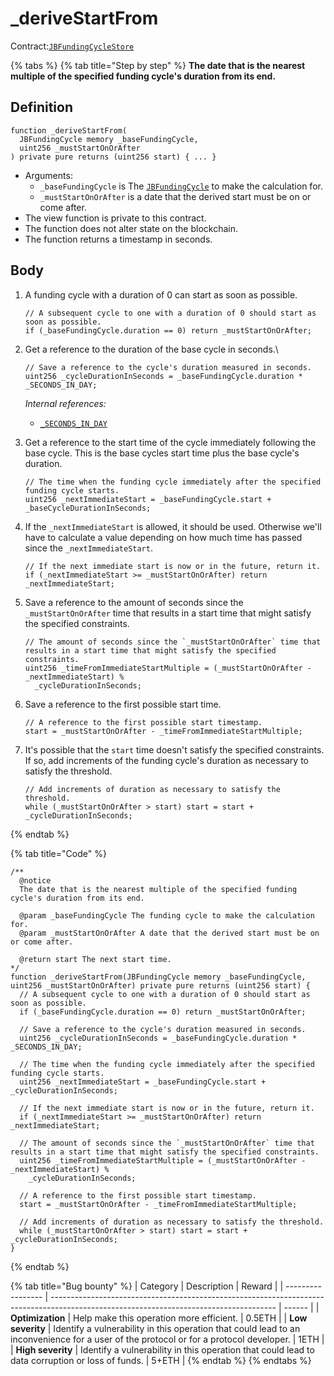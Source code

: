 # \_deriveStartFrom

Contract:[`JBFundingCycleStore`](../)​

{% tabs %}
{% tab title="Step by step" %}
**The date that is the nearest multiple of the specified funding cycle's duration from its end.**

## Definition

```solidity
function _deriveStartFrom(
  JBFundingCycle memory _baseFundingCycle,
  uint256 _mustStartOnOrAfter
) private pure returns (uint256 start) { ... }
```

* Arguments:
  * `_baseFundingCycle` is The [`JBFundingCycle`](../../../data-structures/jbfundingcycle.md) to make the calculation for.
  * `_mustStartOnOrAfter` is a date that the derived start must be on or come after.
* The view function is private to this contract.
* The function does not alter state on the blockchain.
* The function returns a timestamp in seconds.

## Body

1.  A funding cycle with a duration of 0 can start as soon as possible.

    ```solidity
    // A subsequent cycle to one with a duration of 0 should start as soon as possible.
    if (_baseFundingCycle.duration == 0) return _mustStartOnOrAfter;
    ```
2.  Get a reference to the duration of the base cycle in seconds.\\

    ```solidity
    // Save a reference to the cycle's duration measured in seconds.
    uint256 _cycleDurationInSeconds = _baseFundingCycle.duration * _SECONDS_IN_DAY;
    ```

    _Internal references:_

    * [`_SECONDS_IN_DAY`](../properties/_seconds\_in\_day.md)
3.  Get a reference to the start time of the cycle immediately following the base cycle. This is the base cycles start time plus the base cycle's duration.

    ```solidity
    // The time when the funding cycle immediately after the specified funding cycle starts.
    uint256 _nextImmediateStart = _baseFundingCycle.start + _baseCycleDurationInSeconds;
    ```
4.  If the `_nextImmediateStart` is allowed, it should be used. Otherwise we'll have to calculate a value depending on how much time has passed since the `_nextImmediateStart`.

    ```solidity
    // If the next immediate start is now or in the future, return it.
    if (_nextImmediateStart >= _mustStartOnOrAfter) return _nextImmediateStart;
    ```
5.  Save a reference to the amount of seconds since the `_mustStartOnOrAfter` time that results in a start time that might satisfy the specified constraints.

    ```solidity
    // The amount of seconds since the `_mustStartOnOrAfter` time that results in a start time that might satisfy the specified constraints.
    uint256 _timeFromImmediateStartMultiple = (_mustStartOnOrAfter - _nextImmediateStart) %
      _cycleDurationInSeconds;
    ```
6.  Save a reference to the first possible start time.

    ```solidity
    // A reference to the first possible start timestamp.
    start = _mustStartOnOrAfter - _timeFromImmediateStartMultiple;
    ```
7.  It's possible that the `start` time doesn't satisfy the specified constraints. If so, add increments of the funding cycle's duration as necessary to satisfy the threshold.

    ```solidity
    // Add increments of duration as necessary to satisfy the threshold.
    while (_mustStartOnOrAfter > start) start = start + _cycleDurationInSeconds;
    ```
{% endtab %}

{% tab title="Code" %}
```solidity
/** 
  @notice 
  The date that is the nearest multiple of the specified funding cycle's duration from its end.

  @param _baseFundingCycle The funding cycle to make the calculation for.
  @param _mustStartOnOrAfter A date that the derived start must be on or come after.

  @return start The next start time.
*/
function _deriveStartFrom(JBFundingCycle memory _baseFundingCycle, uint256 _mustStartOnOrAfter) private pure returns (uint256 start) {
  // A subsequent cycle to one with a duration of 0 should start as soon as possible.
  if (_baseFundingCycle.duration == 0) return _mustStartOnOrAfter;

  // Save a reference to the cycle's duration measured in seconds.
  uint256 _cycleDurationInSeconds = _baseFundingCycle.duration * _SECONDS_IN_DAY;

  // The time when the funding cycle immediately after the specified funding cycle starts.
  uint256 _nextImmediateStart = _baseFundingCycle.start + _cycleDurationInSeconds;

  // If the next immediate start is now or in the future, return it.
  if (_nextImmediateStart >= _mustStartOnOrAfter) return _nextImmediateStart;

  // The amount of seconds since the `_mustStartOnOrAfter` time that results in a start time that might satisfy the specified constraints.
  uint256 _timeFromImmediateStartMultiple = (_mustStartOnOrAfter - _nextImmediateStart) %
    _cycleDurationInSeconds;
  
  // A reference to the first possible start timestamp.
  start = _mustStartOnOrAfter - _timeFromImmediateStartMultiple;

  // Add increments of duration as necessary to satisfy the threshold.
  while (_mustStartOnOrAfter > start) start = start + _cycleDurationInSeconds;
}
```
{% endtab %}

{% tab title="Bug bounty" %}
| Category          | Description                                                                                                                            | Reward |
| ----------------- | -------------------------------------------------------------------------------------------------------------------------------------- | ------ |
| **Optimization**  | Help make this operation more efficient.                                                                                               | 0.5ETH |
| **Low severity**  | Identify a vulnerability in this operation that could lead to an inconvenience for a user of the protocol or for a protocol developer. | 1ETH   |
| **High severity** | Identify a vulnerability in this operation that could lead to data corruption or loss of funds.                                        | 5+ETH  |
{% endtab %}
{% endtabs %}

